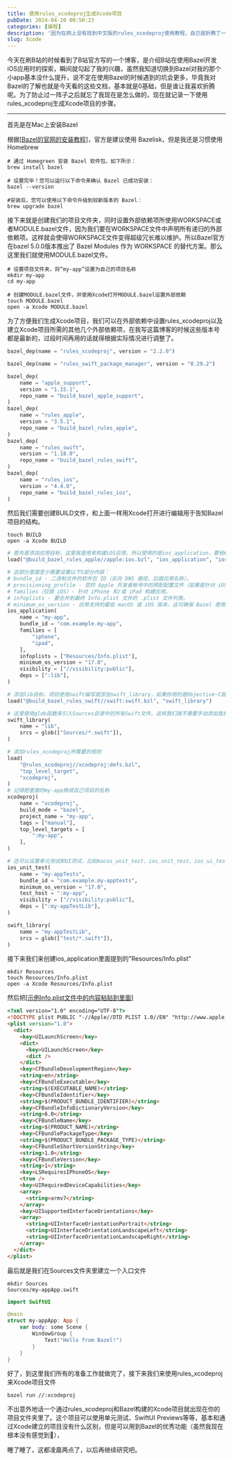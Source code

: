 ```yaml
---
title: 使用rules_xcodeproj生成Xcode项目
pubDate: 2024-04-20 00:50:23
categories: [编程]
description: '因为在网上没有找到中文版的rules_xcodeproj使用教程，自己就折腾了一下午，趁着还没忘，记录一下使用rules_xcodeproj生成Xcode项目的步骤……'
slug: Xcode
---
```


今天在刷B站的时候看到了B站官方写的一个博客，是介绍B站在使用Bazel开发iOS应用时的探索，瞬间就勾起了我的兴趣，虽然我知道切换到Bazel对我的那个小app基本没什么提升，说不定在使用Bazel的时候遇到的坑会更多，毕竟我对Bazel的了解也就是今天看的这些文档，基本就是0基础，但是谁让我喜欢折腾呢。为了防止过一阵子之后就忘了我现在是怎么做的，现在就记录一下使用rules_xcodeproj生成Xcode项目的步骤。

---

首先是在Mac上安装Bazel

根据[[Bazel的官网的安装教程](https://bazel.build/install/os-x?hl=zh-cn)]，官方是建议使用 Bazelisk，但是我还是习惯使用Homebrew

```shell
# 通过 Homegreen 安装 Bazel 软件包，如下所示：
brew install bazel

# 设置完毕！您可以运行以下命令来确认 Bazel 已成功安装：
bazel --version

#安装后，您可以使用以下命令升级到较新版本的 Bazel：
brew upgrade bazel
```

接下来就是创建我们的项目文件夹，同时设置外部依赖项所使用WORKSPACE或者MODULE.bazel文件，因为我们要在WORKSPACE文件中声明所有递归的外部依赖项。这样就会使得WORKSPACE文件变得超级冗长难以维护。所以Bazel官方在bazel 5.0.0版本推出了 Bazel Modules 作为 WORKSPACE 的替代方案。那么这里我们就使用MODULE.bazel文件。

```shell
# 设置项目文件夹，将“my-app”设置为自己的项目名称
mkdir my-app
cd my-app

# 创建MODULE.bazel文件，并使用Xcode打开MODULE.bazel设置外部依赖
touch MODULE.bazel
open -a Xcode MODULE.bazel
```

为了方便我们生成Xcode项目，我们可以在外部依赖中设置rules_xcodeproj以及建立Xcode项目所需的其他几个外部依赖项，在我写这篇博客的时候这些版本号都是最新的，过段时间再用的话就得根据实际情况进行调整了。

```python
bazel_dep(name = "rules_xcodeproj", version = "2.2.0")

bazel_dep(name = "rules_swift_package_manager", version = "0.29.2")

bazel_dep(
    name = "apple_support",
    version = "1.15.1",
    repo_name = "build_bazel_apple_support",
)
bazel_dep(
    name = "rules_apple",
    version = "3.5.1",
    repo_name = "build_bazel_rules_apple",
)
bazel_dep(
    name = "rules_swift",
    version = "1.18.0",
    repo_name = "build_bazel_rules_swift",
)
bazel_dep(
    name = "rules_ios",
    version = "4.4.0",
    repo_name = "build_bazel_rules_ios",
)
```

然后我们需要创建BUILD文件，和上面一样用Xcode打开进行编辑用于告知Bazel项目的结构。

```shell
touch BUILD
open -a Xcode BUILD
```

```python
# 首先是添加应用目标，这里我是用来构建iOS应用，所以使用的是ios_application，要给macOS写应用的话就换成macos_application。
load("@build_bazel_rules_apple//apple:ios.bzl", "ios_application", "ios_unit_test",)

# 这部分里面至少需要设置以下5部分内容：
# bundle_id - 二进制文件的软件包 ID（反向 DNS 路径，后跟应用名称）。
# provisioning_profile - 您的 Apple 开发者帐号中的预配配置文件（如果是针对 iOS 设备进行构建）。
# families（仅限 iOS）- 针对 iPhone 和/或 iPad 构建应用。
# infoplists - 要合并到最终 Info.plist 文件的 .plist 文件列表。
# minimum_os_version - 应用支持的最低 macOS 或 iOS 版本。这可确保 Bazel 使用正确的 API 级别构建应用。
ios_application(
    name = "my-app",
    bundle_id = "com.example.my-app",
    families = [
        "iphone",
        "ipad",
    ],
    infoplists = ["Resources/Info.plist"],
    minimum_os_version = "17.0",
    visibility = ["//visibility:public"],
    deps = [":lib"],
)

# 添加lib目标，项目使用swift编写就添加swift_library，如果你用的是Objective-C就使用objc_library
load("@build_bazel_rules_swift//swift:swift.bzl", "swift_library")

# 这里使用glob函数来引入Sources目录中的所有Swift文件。这样我们就不需要手动添加我们以后创建的新文件了。
swift_library(
    name = "lib",
    srcs = glob(["Sources/*.swift"]),
)

# 添加rules_xcodeproj所需要的规则
load(
    "@rules_xcodeproj//xcodeproj:defs.bzl",
    "top_level_target",
    "xcodeproj",
)
# 记得把里面的my-app换成自己项目的名称
xcodeproj(
    name = "xcodeproj",
    build_mode = "bazel",
    project_name = "my-app",
    tags = ["manual"],
    top_level_targets = [
        ":my-app",
    ],
)

# 还可以设置单元测试和UI测试，比如macos_unit_test、ios_unit_test、ios_ui_test等等，我这里就简单写一个ios_unit_test的示例，和上面一样，记得把my-app换为自己项目的名称
ios_unit_test(
    name = "my-appTests",
    bundle_id = "com.example.my-apptests",
    minimum_os_version = "17.0",
    test_host = ":my-app",
    visibility = ["//visibility:public"],
    deps = [":my-appTestLib"],
)

swift_library(
    name = "my-appTestLib",
    srcs = glob(["test/*.swift"]),
)
```

接下来我们来创建ios_application里面提到的"Resources/Info.plist"

```shell
mkdir Resources
touch Resources/Info.plist
open -a Xcode Resources/Info.plist
```

然后把[[示例Info.plist文件中的内容粘贴到里面](https://github.com/bazelbuild/rules_apple/blob/master/examples/ios/HelloWorldSwift/Info.plist)]

```html
<?xml version="1.0" encoding="UTF-8"?>
<!DOCTYPE plist PUBLIC "-//Apple//DTD PLIST 1.0//EN" "http://www.apple.com/DTDs/PropertyList-1.0.dtd">
<plist version="1.0">
  <dict>
    <key>UILaunchScreen</key>
    <dict>
      <key>UILaunchScreen</key>
      <dict />
    </dict>
    <key>CFBundleDevelopmentRegion</key>
    <string>en</string>
    <key>CFBundleExecutable</key>
    <string>$(EXECUTABLE_NAME)</string>
    <key>CFBundleIdentifier</key>
    <string>$(PRODUCT_BUNDLE_IDENTIFIER)</string>
    <key>CFBundleInfoDictionaryVersion</key>
    <string>6.0</string>
    <key>CFBundleName</key>
    <string>$(PRODUCT_NAME)</string>
    <key>CFBundlePackageType</key>
    <string>$(PRODUCT_BUNDLE_PACKAGE_TYPE)</string>
    <key>CFBundleShortVersionString</key>
    <string>1.0</string>
    <key>CFBundleVersion</key>
    <string>1</string>
    <key>LSRequiresIPhoneOS</key>
    <true />
    <key>UIRequiredDeviceCapabilities</key>
    <array>
      <string>armv7</string>
    </array>
    <key>UISupportedInterfaceOrientations</key>
    <array>
      <string>UIInterfaceOrientationPortrait</string>
      <string>UIInterfaceOrientationLandscapeLeft</string>
      <string>UIInterfaceOrientationLandscapeRight</string>
    </array>
  </dict>
</plist>
```

最后就是我们在Sources文件夹里建立一个入口文件

```shell
mkdir Sources
Sources/my-appApp.swift
```

```swift
import SwiftUI

@main
struct my-appApp: App {
    var body: some Scene {
        WindowGroup {
            Text("Hello from Bazel!")
        }
    }
}
```

好了，到这里我们所有的准备工作就做完了，接下来我们来使用rules_xcodeproj来Xcode项目文件

```shell
bazel run //:xcodeproj
```

不出意外地话一个通过rules_xcodeproj和Bazel构建的Xcode项目就出现在你的项目文件夹里了。这个项目可以使用单元测试、SwiftUI Previews等等，基本和通过Xcode建立的项目没有什么区别，但是可以用到Bazel的优秀功能（虽然我现在根本没有感觉到🤣），

睡了睡了，这都凌晨两点了，以后再继续研究吧。
